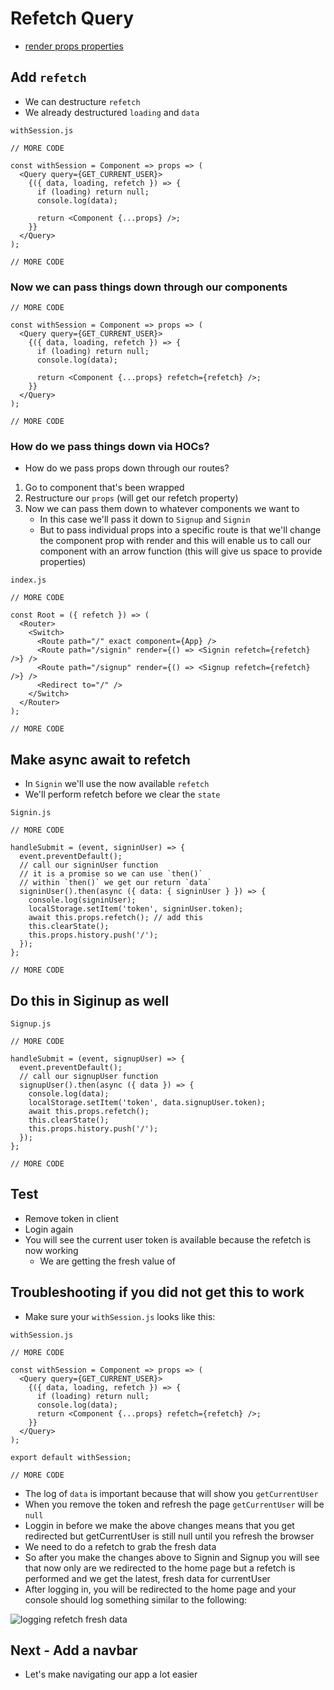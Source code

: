 # Refetch Query
* [render props properties](https://www.apollographql.com/docs/react/essentials/queries.html)

## Add  `refetch`
* We can destructure `refetch`
* We already destructured `loading` and `data`

`withSession.js`

```
// MORE CODE

const withSession = Component => props => (
  <Query query={GET_CURRENT_USER}>
    {({ data, loading, refetch }) => {
      if (loading) return null;
      console.log(data);

      return <Component {...props} />;
    }}
  </Query>
);

// MORE CODE
```

### Now we can pass things down through our components

```
// MORE CODE

const withSession = Component => props => (
  <Query query={GET_CURRENT_USER}>
    {({ data, loading, refetch }) => {
      if (loading) return null;
      console.log(data);

      return <Component {...props} refetch={refetch} />;
    }}
  </Query>
);

// MORE CODE
```

### How do we pass things down via HOCs?
* How do we pass props down through our routes?

1. Go to component that's been wrapped
2. Restructure our `props` (will get our refetch property)
3. Now we can pass them down to whatever components we want to
    * In this case we'll pass it down to `Signup` and `Signin`
    * But to pass individual props into a specific route is that we'll change the component prop with render and this will enable us to call our component with an arrow function (this will give us space to provide properties)

`index.js`

```
// MORE CODE

const Root = ({ refetch }) => (
  <Router>
    <Switch>
      <Route path="/" exact component={App} />
      <Route path="/signin" render={() => <Signin refetch={refetch} />} />
      <Route path="/signup" render={() => <Signup refetch={refetch} />} />
      <Redirect to="/" />
    </Switch>
  </Router>
);

// MORE CODE
```

## Make async await to refetch
* In `Signin` we'll use the now available `refetch`
* We'll perform refetch before we clear the `state`

`Signin.js`

```
// MORE CODE

handleSubmit = (event, signinUser) => {
  event.preventDefault();
  // call our signinUser function
  // it is a promise so we can use `then()`
  // within `then()` we get our return `data`
  signinUser().then(async ({ data: { signinUser } }) => {
    console.log(signinUser);
    localStorage.setItem('token', signinUser.token);
    await this.props.refetch(); // add this
    this.clearState();
    this.props.history.push('/');
  });
};

// MORE CODE
```

## Do this in Siginup as well
`Signup.js`

```
// MORE CODE

handleSubmit = (event, signupUser) => {
  event.preventDefault();
  // call our signupUser function
  signupUser().then(async ({ data }) => {
    console.log(data);
    localStorage.setItem('token', data.signupUser.token);
    await this.props.refetch();
    this.clearState();
    this.props.history.push('/');
  });
};

// MORE CODE
```
## Test
* Remove token in client
* Login again
* You will see the current user token is available because the refetch is now working
    - We are getting the fresh value of

## Troubleshooting if you did not get this to work
* Make sure your `withSession.js` looks like this:

`withSession.js`

```
// MORE CODE

const withSession = Component => props => (
  <Query query={GET_CURRENT_USER}>
    {({ data, loading, refetch }) => {
      if (loading) return null;
      console.log(data);
      return <Component {...props} refetch={refetch} />;
    }}
  </Query>
);

export default withSession;

// MORE CODE
```

* The log of `data` is important because that will show you `getCurrentUser`
* When you remove the token and refresh the page `getCurrentUser` will be `null`
* Loggin in before we make the above changes means that you get redirected but getCurrentUser is still null until you refresh the browser
* We need to do a refetch to grab the fresh data
* So after you make the changes above to Signin and Signup you will see that now only are we redirected to the home page but a refetch is performed and we get the latest, fresh data for currentUser
* After logging in, you will be redirected to the home page and your console should log something similar to the following:

![logging refetch fresh data](https://i.imgur.com/KBzOrBr.png)

## Next - Add a navbar
* Let's make navigating our app a lot easier
